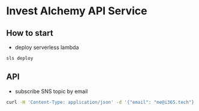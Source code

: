 # Invest Alchemy API Service

## How to start

- deploy serverless lambda

```bash
sls deploy
```

## API

- subscribe SNS topic by email

```bash
curl -H 'Content-Type: application/json' -d '{"email": "me@i365.tech"}' https://fey17sm0g7.execute-api.us-east-1.amazonaws.com/dev/subscribe
```

